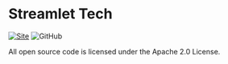 # Streamlet Tech

[![Site](https://img.shields.io/badge/site-streamlet.tech-red)](https://streamlet.tech)
![GitHub](https://img.shields.io/github/license/streamlet-dev/tributary)


All open source code is licensed under the Apache 2.0 License.


